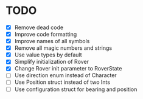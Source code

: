 # TODO

- [x] Remove dead code
- [x] Improve code formatting
- [x] Improve names of all symbols
- [x] Remove all magic numbers and strings
- [x] Use value types by default
- [x] Simplify initialization of Rover
- [x] Change Rover init parameter to RoverState
- [ ] Use direction enum instead of Character
- [ ] Use Position struct instead of two Ints
- [ ] Use configuration struct for bearing and position
